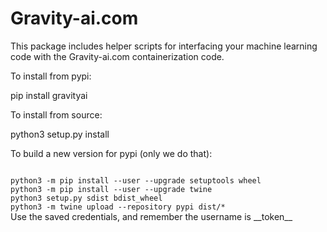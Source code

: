 # Gravity-ai.com

This package includes helper scripts for interfacing your machine learning code with the Gravity-ai.com containerization code.

To install from pypi:

pip install gravityai

To install from source:

python3 setup.py install

To build a new version for pypi (only we do that):

<code>
python3 -m pip install --user --upgrade setuptools wheel
python3 -m pip install --user --upgrade twine
python3 setup.py sdist bdist_wheel
python3 -m twine upload --repository pypi dist/*
</code>
Use the saved credentials, and remember the username is __token__
